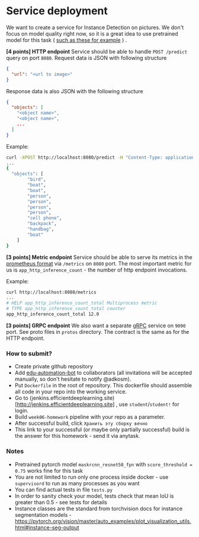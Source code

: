 # Service deployment

We want to create a service for Instance Detection on pictures.
We don't focus on model quality right now, so it is a great idea to use pretrained model for this task ( [such as these for example](https://pytorch.org/vision/stable/models.html#object-detection-instance-segmentation-and-person-keypoint-detection) ) .

**[4 points] HTTP endpoint**
Service should be able to handle `POST /predict` query on port `8080`. Request data is JSON with following structure
```json
{
  "url": "<url to image>"
}
```

Response data is also JSON with the following structure
```json
{
  "objects": [
    "<object name>",
    "<object name>",
    ...
  ]
}
```

Example:
```bash
curl -XPOST http://localhost:8080/predict -H "Content-Type: application/json" -d '{"url": "https://storage.yandexcloud.net/effdl2022-coco/000000001268.jpg"}' 
...
{
  "objects": [
        "bird",
        "boat",
        "boat",
        "person",
        "person",
        "person",
        "person",
        "cell phone",
        "backpack",
        "handbag",
        "boat"
    ]
}
```

**[3 points] Metric endpoint**
Service should be able to serve its metrics in the [prometheus format](https://prometheus.io/docs/concepts/data_model/) via `/metrics` on `8080` port. The most important metric for us is `app_http_inference_count` - the number of http endpoint invocations.

Example:
```bash
curl http://localhost:8080/metrics
...
# HELP app_http_inference_count_total Multiprocess metric
# TYPE app_http_inference_count_total counter
app_http_inference_count_total 12.0
```

**[3 points] GRPC endpoint**
We also want a separate [gRPC](https://grpc.io/) service on `9090` port. See proto files in `protos` directory. The contract is the same as for the HTTP endpoint.

### How to submit?

* Create private github repository
* Add [edu-automation-bot](https://github.com/edu-automation-bot) to collaborators (all invitations will be accepted manually, so don't hesitate to notify @adkosm).
* Put `Dockerfile` in the root of repository. This dockerfile should assemble all code in your repo into the working service.
* Go to (jenkins.efficientdeeplearning.site)[http://jenkins.efficientdeeplearning.site] , use `student`/`student!` for login.
* Build `week06-homework` pipeline with your repo as a parameter.
* After successful build, click `Хранить эту сборку вечно`
* This link to your successful (or maybe only partially successful) build is the answer for this homework - send it via anytask.

### Notes

* Pretrained pytorch model `maskrcnn_resnet50_fpn` with `score_threshold = 0.75` works fine for this task
* You are not limited to run only one process inside docker - use `supervisord` to run as many processes as you want
* You can find actual tests in file `tests.py`
* In order to sanity check your model, tests check that mean IoU is greater than 0.5 - see tests for details
* Instance classes are the standard from torchvision docs for instance segmentation models - https://pytorch.org/vision/master/auto_examples/plot_visualization_utils.html#instance-seg-output
